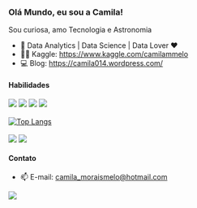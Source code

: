 ### Olá Mundo, eu sou a Camila!

Sou curiosa, amo Tecnologia e Astronomia 

- 🔭 Data Analytics | Data Science | Data Lover ❤
- 🧞‍♀️ Kaggle: https://www.kaggle.com/camilammelo
- 💻 Blog: https://camila014.wordpress.com/

#### Habilidades
<img src="https://img.shields.io/badge/Amazon_AWS-232F3E?style=for-the-badge&logo=amazon-aws&logoColor=white"/> <img src="https://img.shields.io/badge/Python-14354C?style=for-the-badge&logo=python&logoColor=white"/> <img src="https://img.shields.io/badge/Colab-F9AB00?style=for-the-badge&logo=googlecolab&color=525252"> <img src="https://img.shields.io/badge/R-276DC3?style=for-the-badge&logo=r&logoColor=white"/>
<br><br>
[![Top Langs](https://github-readme-stats.vercel.app/api/top-langs/?username=camilamelo14&langs_count=8&theme=gruvbox)](https://github.com/camilamelo14/github-readme-stats)
<br><br>
<img src="https://img.shields.io/badge/Tableau-E97627?style=for-the-badge&logo=Tableau&logoColor=white">
<img src="https://img.shields.io/badge/Salesforce-00A1E0?style=for-the-badge&logo=Salesforce&logoColor=white">

#### Contato
- 📫 E-mail: camila_moraismelo@hotmail.com
<a href="https://www.linkedin.com/in/camilammelo/" alt="Linkedin">
<img src="https://img.shields.io/badge/-Linkedin-0e76a8?style=for-the-badge&logo=Linkedin&logoColor=white&link=https://www.linkedin.com/in/iuricode" /></a>
  
<!--
**camilamelo14/camilamelo14** is a ✨ _special_ ✨ repository because its `README.md` (this file) appears on your GitHub profile.

Here are some ideas to get you started:

- 🔭 I’m currently working on ...
- 🌱 I’m currently learning ...
- 👯 I’m looking to collaborate on ...
- 🤔 I’m looking for help with ...
- 💬 Ask me about ...
- 📫 How to reach me: ...
- 😄 Pronouns: ...
- ⚡ Fun fact: ...
-->
